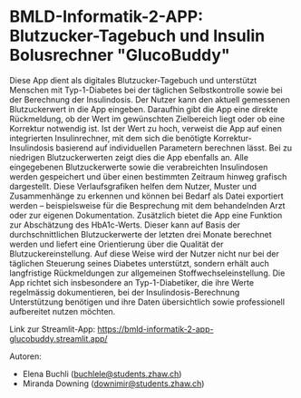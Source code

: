 # BMLD-Informatik-2-APP: Blutzucker-Tagebuch und Insulin Bolusrechner "GlucoBuddy"

Diese App dient als digitales Blutzucker-Tagebuch und unterstützt Menschen mit Typ-1-Diabetes bei der täglichen Selbstkontrolle sowie bei der Berechnung der Insulindosis. Der Nutzer kann den aktuell gemessenen Blutzuckerwert in die App eingeben. Daraufhin gibt die App eine direkte Rückmeldung, ob der Wert im gewünschten Zielbereich liegt oder ob eine Korrektur notwendig ist. Ist der Wert zu hoch, verweist die App auf einen integrierten Insulinrechner, mit dem sich die benötigte Korrektur-Insulindosis basierend auf individuellen Parametern berechnen lässt. Bei zu niedrigen Blutzuckerwerten zeigt dies die App ebenfalls an.
Alle eingegebenen Blutzuckerwerte sowie die verabreichten Insulindosen werden gespeichert und über einen bestimmten Zeitraum hinweg grafisch dargestellt. Diese Verlaufsgrafiken helfen dem Nutzer, Muster und Zusammenhänge zu erkennen und können bei Bedarf als Datei exportiert werden – beispielsweise für die Besprechung mit dem behandelnden Arzt oder zur eigenen Dokumentation.
Zusätzlich bietet die App eine Funktion zur Abschätzung des HbA1c-Werts. Dieser kann auf Basis der durchschnittlichen Blutzuckerwerte der letzten drei Monate berechnet werden und liefert eine Orientierung über die Qualität der Blutzuckereinstellung. Auf diese Weise wird der Nutzer nicht nur bei der täglichen Steuerung seines Diabetes unterstützt, sondern erhält auch langfristige Rückmeldungen zur allgemeinen Stoffwechseleinstellung.
Die App richtet sich insbesondere an Typ-1-Diabetiker, die ihre Werte regelmässig dokumentieren, bei der Insulindosis-Berechnung Unterstützung benötigen und ihre Daten übersichtlich sowie professionell aufbereitet nutzen möchten.

Link zur Streamlit-App: https://bmld-informatik-2-app-glucobuddy.streamlit.app/ 

Autoren:
- Elena Buchli (buchlele@students.zhaw.ch)
- Miranda Downing (downimir@students.zhaw.ch)
